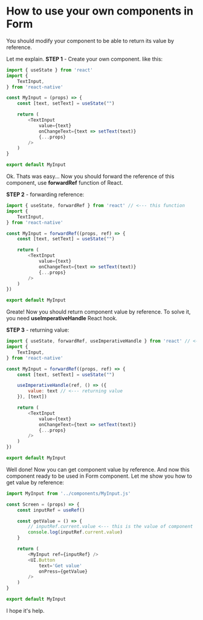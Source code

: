 # How to use your own components in Form

You should modify your component to be able to return its value by reference.

Let me explain. **STEP 1** - Create your own component. like this:

```javascript
import { useState } from 'react'
import {
    TextInput,
} from 'react-native'

const MyInput = (props) => {
    const [text, setText] = useState("")

    return (
        <TextInput 
            value={text}
            onChangeText={text => setText(text)}
            {...props} 
        />
    )
}

export default MyInput
```

Ok. Thats was easy... Now you should forward the reference of this component, use **forwardRef** function of React.

**STEP 2** - forwarding reference:

```javascript
import { useState, forwardRef } from 'react' // <--- this function
import {
    TextInput,
} from 'react-native'

const MyInput = forwardRef((props, ref) => {
    const [text, setText] = useState("")

    return (
        <TextInput 
            value={text}
            onChangeText={text => setText(text)}
            {...props} 
        />
    )
})

export default MyInput
```

Greate! Now you should return component value by reference. To solve it, you need **useImperativeHandle** React hook.

**STEP 3** - returning value:

```javascript
import { useState, forwardRef, useImperativeHandle } from 'react' // <--- this hook
import {
    TextInput,
} from 'react-native'

const MyInput = forwardRef((props, ref) => {
    const [text, setText] = useState("")

    useImperativeHandle(ref, () => ({
        value: text // <--- returning value
    }), [text])

    return (
        <TextInput 
            value={text}
            onChangeText={text => setText(text)}
            {...props} 
        />
    )
})

export default MyInput
```

Well done! Now you can get component value by reference. And now this component ready to be used in Form component. Let me show you how to get value by reference:

```javascript
import MyInput from '../components/MyInput.js'

const Screen = (props) => {
    const inputRef = useRef()

    const getValue = () => {
        // inputRef.current.value <--- this is the value of component
        console.log(inputRef.current.value)
    }

    return (
        <MyInput ref={inputRef} />
        <UI.Button
            text='Get value'
            onPress={getValue}
        />
    )
}

export default MyInput
```

I hope it's help. 
